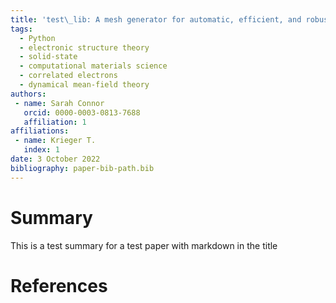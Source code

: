 ```yaml
---
title: 'test\_lib: A mesh generator for automatic, efficient, and robust mesh&nbsp;generation for large-scale cosmological modeling and simulation'
tags:
  - Python
  - electronic structure theory
  - solid-state
  - computational materials science
  - correlated electrons
  - dynamical mean-field theory
authors:
 - name: Sarah Connor
   orcid: 0000-0003-0813-7688
   affiliation: 1
affiliations:
 - name: Krieger T.
   index: 1
date: 3 October 2022
bibliography: paper-bib-path.bib
---
```


# Summary

This is a test summary for a test paper with markdown in the title

# References
